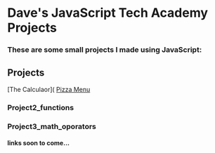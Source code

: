 # Dave's JavaScript Tech Academy Projects

### These are some small projects I made using JavaScript:

## Projects
[The Calculaor](
[Pizza Menu](https://github.com/DaveBoss510/JavaScript-Projects/tree/main/Pizza_Project)
### Project2_functions
### Project3_math_oporators
#### links soon to come...

